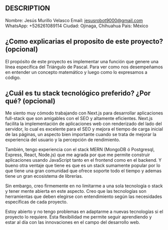## DESCRIPTION

Nombre: Jesús Murillo Velasco
Email: jesusrobot9000@gmail.com
WhatsApp: +526261089114
Ciudad: Ojinaga, Chihuahua
Pais: México

## ¿Como explicarias el proposito de este proyecto? (opcional)

El propósito de este proyecto es implementar una función que genere una línea específica del Triángulo de Pascal. Para ver como nos desempeñamos en entender un concepto matemático y luego como lo expresamos a código.

## ¿Cuál es tu stack tecnológico preferido? ¿Por qué? (opcional)

Me siento muy cómodo trabajando con Next.js para desarrollar aplicaciones full-stack que son amigables con el SEO y altamente eficientes. Next.js facilita la implementación de aplicaciones web con renderizado del lado del servidor, lo cual es excelente para el SEO y mejora el tiempo de carga inicial de las páginas, un aspecto bien importante cuando se trata de mejorar la experiencia del usuario y la percepción de rendimiento.

También, tengo experiencia con el stack MERN (MongoDB ó Postgresql, Express, React, Node.js) que me agrada por que me permite construir aplicaciones usando JavaScript tanto en el frontend como en el backend. Y bueno otra ventaje que tiene es que es un stack sumamente popular por lo que tiene una gran comunidad que ofrece soporte todo el tiempo y ademas tiene un gran ecosistema de librerías.

Sin embargo, creo firmemente en no limitarme a una sola tecnología o stack y tener mente abierta en este aspecto. Creo que las tecnologías son herramientas que deben elegirse con entendimiento según las necesidades específicas de cada proyecto.

Estoy abierto y no tengo problemas en adaptarme a nuevas tecnologías si el proyecto lo requiere. Esta flexibilidad me permite seguir aprendiendo y estar al día con las innovaciones en el campo del desarrollo web.